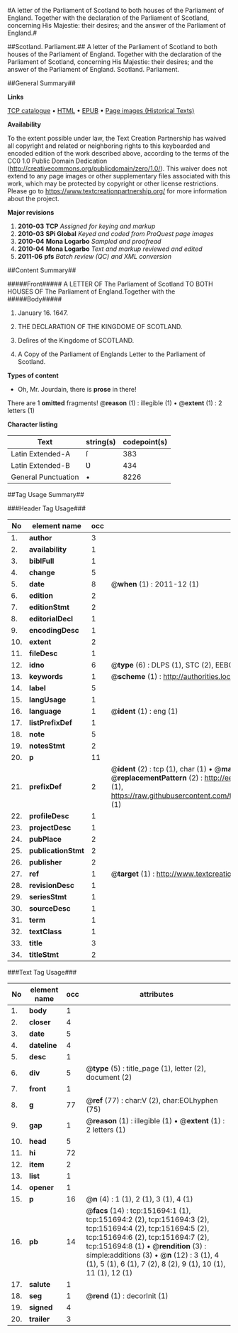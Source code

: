 #A letter of the Parliament of Scotland to both houses of the Parliament of England. Together with the declaration of the Parliament of Scotland, concerning His Majestie: their desires; and the answer of the Parliament of England.#

##Scotland. Parliament.##
A letter of the Parliament of Scotland to both houses of the Parliament of England. Together with the declaration of the Parliament of Scotland, concerning His Majestie: their desires; and the answer of the Parliament of England.
Scotland. Parliament.

##General Summary##

**Links**

[TCP catalogue](http://www.ota.ox.ac.uk/tcp/)  • 
[HTML](http://tei.it.ox.ac.uk/tcp/Texts-HTML/free/A92/A92579.html)  • 
[EPUB](http://tei.it.ox.ac.uk/tcp/Texts-EPUB/free/A92/A92579.epub) • 
[Page images (Historical Texts)](https://historicaltexts.jisc.ac.uk/eebo-43077602e)

**Availability**

To the extent possible under law, the Text Creation Partnership has waived all copyright and related or neighboring rights to this keyboarded and encoded edition of the work described above, according to the terms of the CC0 1.0 Public Domain Dedication (http://creativecommons.org/publicdomain/zero/1.0/). This waiver does not extend to any page images or other supplementary files associated with this work, which may be protected by copyright or other license restrictions. Please go to https://www.textcreationpartnership.org/ for more information about the project.

**Major revisions**

1. __2010-03__ __TCP__ *Assigned for keying and markup*
1. __2010-03__ __SPi Global__ *Keyed and coded from ProQuest page images*
1. __2010-04__ __Mona Logarbo__ *Sampled and proofread*
1. __2010-04__ __Mona Logarbo__ *Text and markup reviewed and edited*
1. __2011-06__ __pfs__ *Batch review (QC) and XML conversion*

##Content Summary##

#####Front#####
A LETTER OF The Parliament of Scotland TO BOTH HOUSES OF The Parliament of England.Together with the
#####Body#####

1. January 16. 1647.

1. THE DECLARATION OF THE KINGDOME OF SCOTLAND.

1. Deſires of the Kingdome of SCOTLAND.

1. A Copy of the Parliament of Englands Letter to the Parliament of Scotland.

**Types of content**

  * Oh, Mr. Jourdain, there is **prose** in there!

There are 1 **omitted** fragments! 
 @__reason__ (1) : illegible (1)  •  @__extent__ (1) : 2 letters (1)

**Character listing**


|Text|string(s)|codepoint(s)|
|---|---|---|
|Latin Extended-A|ſ|383|
|Latin Extended-B|Ʋ|434|
|General Punctuation|•|8226|

##Tag Usage Summary##

###Header Tag Usage###

|No|element name|occ|attributes|
|---|---|---|---|
|1.|__author__|3||
|2.|__availability__|1||
|3.|__biblFull__|1||
|4.|__change__|5||
|5.|__date__|8| @__when__ (1) : 2011-12 (1)|
|6.|__edition__|2||
|7.|__editionStmt__|2||
|8.|__editorialDecl__|1||
|9.|__encodingDesc__|1||
|10.|__extent__|2||
|11.|__fileDesc__|1||
|12.|__idno__|6| @__type__ (6) : DLPS (1), STC (2), EEBO-CITATION (1), OCLC (1), VID (1)|
|13.|__keywords__|1| @__scheme__ (1) : http://authorities.loc.gov/ (1)|
|14.|__label__|5||
|15.|__langUsage__|1||
|16.|__language__|1| @__ident__ (1) : eng (1)|
|17.|__listPrefixDef__|1||
|18.|__note__|5||
|19.|__notesStmt__|2||
|20.|__p__|11||
|21.|__prefixDef__|2| @__ident__ (2) : tcp (1), char (1)  •  @__matchPattern__ (2) : ([0-9\-]+):([0-9IVX]+) (1), (.+) (1)  •  @__replacementPattern__ (2) : http://eebo.chadwyck.com/downloadtiff?vid=$1&page=$2 (1), https://raw.githubusercontent.com/textcreationpartnership/Texts/master/tcpchars.xml#$1 (1)|
|22.|__profileDesc__|1||
|23.|__projectDesc__|1||
|24.|__pubPlace__|2||
|25.|__publicationStmt__|2||
|26.|__publisher__|2||
|27.|__ref__|1| @__target__ (1) : http://www.textcreationpartnership.org/docs/. (1)|
|28.|__revisionDesc__|1||
|29.|__seriesStmt__|1||
|30.|__sourceDesc__|1||
|31.|__term__|1||
|32.|__textClass__|1||
|33.|__title__|3||
|34.|__titleStmt__|2||


###Text Tag Usage###

|No|element name|occ|attributes|
|---|---|---|---|
|1.|__body__|1||
|2.|__closer__|4||
|3.|__date__|5||
|4.|__dateline__|4||
|5.|__desc__|1||
|6.|__div__|5| @__type__ (5) : title_page (1), letter (2), document (2)|
|7.|__front__|1||
|8.|__g__|77| @__ref__ (77) : char:V (2), char:EOLhyphen (75)|
|9.|__gap__|1| @__reason__ (1) : illegible (1)  •  @__extent__ (1) : 2 letters (1)|
|10.|__head__|5||
|11.|__hi__|72||
|12.|__item__|2||
|13.|__list__|1||
|14.|__opener__|1||
|15.|__p__|16| @__n__ (4) : 1 (1), 2 (1), 3 (1), 4 (1)|
|16.|__pb__|14| @__facs__ (14) : tcp:151694:1 (1), tcp:151694:2 (2), tcp:151694:3 (2), tcp:151694:4 (2), tcp:151694:5 (2), tcp:151694:6 (2), tcp:151694:7 (2), tcp:151694:8 (1)  •  @__rendition__ (3) : simple:additions (3)  •  @__n__ (12) : 3 (1), 4 (1), 5 (1), 6 (1), 7 (2), 8 (2), 9 (1), 10 (1), 11 (1), 12 (1)|
|17.|__salute__|1||
|18.|__seg__|1| @__rend__ (1) : decorInit (1)|
|19.|__signed__|4||
|20.|__trailer__|3||
